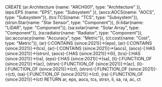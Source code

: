 CREATE (ar:Architecture {name: "ARCH001", type: "Architecture"  }),
  (eps:EPS {name: "EPS", type: "Subsystem" }),
  (aocs:AOCS{name: "AOCS", type: "Subsystem"}),
  (tcs:TCS{name: "TCS", type: "Subsystem"}),
  (strsn:Star{name: "Star Sensor", type: "Component"}),
  (li:lidar{name: "LiDAR", type: "Component"}),
  (sa:solar{name: "Solar Array", type: "Component"}),
  (ra:radiator{name: "Radiator", type: "Component"}),
  (ac:accuracy{name: "Accuracy", type: "Metric"}),
  (ct:cost{name: "Cost", type: "Metric"}),
  (ar)-[:CONTAINS {since:2021}]->(eps),
  (ar)-[:CONTAINS {since:2021}]->(tcs),
  (ar)-[:CONTAINS {since:2021}]->(aocs),
  (aocs)-[:HAS {since:2021}]->(strsn),
  (aocs)-[:HAS {since:2021}]->(li),
  (tcs)-[:HAS {since:2021}]->(ra),
  (eps)-[:HAS {since:2021}]->(sa),
  (li)-[:FUNCTION_OF {since:2021}]->(ac),
  (strsn)-[:FUNCTION_OF {since:2021}]->(ac),
  (li)-[:FUNCTION_OF {since:2021}]->(ct),
  (strsn)-[:FUNCTION_OF {since:2021}]->(ct),
  (sa)-[:FUNCTION_OF {since:2021}]->(ct),
  (ra)-[:FUNCTION_OF {since:2021}]->(ct)
  RETURN ar, eps, aocs, tcs, strsn, li, sa, ra, ac, ct
